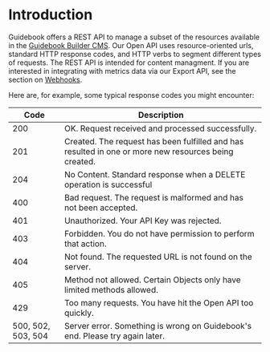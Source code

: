 # Introduction

Guidebook offers a REST API to manage a subset of the resources available in the [Guidebook Builder CMS](https://builder.guidebook.com). Our Open API uses resource-oriented urls, standard HTTP response codes, and HTTP verbs to segment different types of requests.  The REST API is intended for content managment.  If you are interested in integrating with metrics data via our Export API, see the section on [Webhooks](#webhooks).

Here are, for example, some typical response codes you might encounter:

Code                  | Description
---------             | --------
200                   | OK. Request received and processed successfully.
201                   | Created. The request has been fulfilled and has resulted in one or more new resources being created.
204                   | No Content.  Standard response when a DELETE operation is successful
400                   | Bad request. The request is malformed and has not been accepted.
401                   | Unauthorized. Your API Key was rejected.
403                   | Forbidden. You do not have permission to perform that action.
404                   | Not found. The requested URL is not found on the server.
405                   | Method not allowed.  Certain Objects only have limited methods allowed.
429                   | Too many requests. You have hit the Open API too quickly.
500, 502, 503, 504    | Server error. Something is wrong on Guidebook's end. Please try again later.
